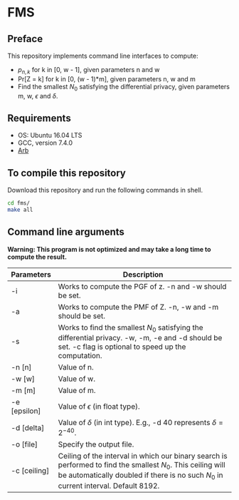 # FMS

## Preface

This repository implements command line interfaces to compute:
- $p_{n, k}$ for k in [0, w - 1], given parameters n and w
- Pr[Z = k] for k in [0, (w - 1)*m], given parameters n, w and m
- Find the smallest $N_0$ satisfying the differential privacy, given parameters m, w, $\epsilon$ and $\delta$.

## Requirements
- OS: Ubuntu 16.04 LTS
- GCC, version 7.4.0
- [Arb](http://arblib.org/)

## To compile this repository
Download this repository and run the following commands in shell.
```bash
cd fms/
make all
```


## Command line arguments

**Warning: This program is not optimized and may take a long time to compute the result.**

| Parameters                    | Description
| ---------                     | -------- 
| -i                            | Works to compute the PGF of z. -n and -w should be set.
| -a                            | Works to compute the PMF of Z. -n, -w and -m should be set.
| -s                            | Works to find the smallest $N_0$ satisfying the differential privacy. -w, -m, -e and -d should be set. -c flag is optional to speed up the computation.
| -n [n]                        | Value of n.
| -w [w]                        | Value of w.
| -m [m]                        | Value of m.
| -e [epsilon]                  | Value of $\epsilon$ (in float type).
| -d [delta]                    | Value of $\delta$ (in int type). E.g., -d 40 represents $\delta = 2^{-40}$.
| -o [file]                | Specify the output file.
| -c [ceiling]                  | Ceiling of the interval in which our binary search is performed to find the smallest $N_0$. This ceiling will be automatically doubled if there is no such $N_0$ in current interval. Default 8192.

